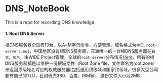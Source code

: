 # DNS_NoteBook
This is a repo for recording DNS knowledge
#### 1. Root DNS Server  
根DNS服务器全球有13台，以A~M字母命令，方便管理，域名格式为```字母.root-servers.net```，中国地区没有根DNS服务器，亚洲唯一的一台根DNS服务器在```日本，东京```，由WIDE Project管理，全球的```root-server```分布情况[Here](https://root-servers.org/)，所有的根DNS服务器都是以维护一份根域文件（Root Zone file，文件命名为root.zone）来返回顶级域名对应的权威服务器(包括通用顶级域和国家顶级域，很多大型公司都有自己的TLD，比如奇虎360，百度，IBM等)，这份文件大小为2MB，
